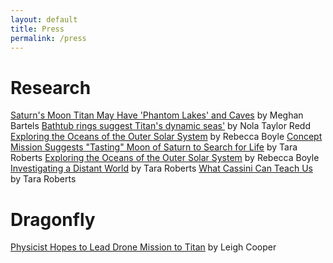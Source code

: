 ```yaml
---
layout: default
title: Press
permalink: /press
---
```

# Research
[Saturn's Moon Titan May Have 'Phantom Lakes' and Caves](https://www.space.com/saturn-moon-titan-phantom-lakes-caves) by Meghan Bartels
[Bathtub rings suggest Titan's dynamic seas'](http://www.astrobio.net/news-exclusive/bathtub-rings-suggest-titans-dynamic-seas/) by Nola Taylor Redd
[Exploring the Oceans of the Outer Solar System](https://www.theatlantic.com/science/archive/2016/03/planet-mission-concepts/475281/) by Rebecca Boyle
[Concept Mission Suggests "Tasting" Moon of Saturn to Search for Life](https://www.uidaho.edu/news/news-articles/news-releases/2016-june/061316-moonresearch) by Tara Roberts
[Exploring the Oceans of the Outer Solar System](https://www.theatlantic.com/science/archive/2016/03/planet-mission-concepts/475281/) by Rebecca Boyle
[Investigating a Distant World](http://www.uidaho.edu/sci/undergrad-research/research-expo/2013/shannon-mackenzie) by Tara Roberts
[What Cassini Can Teach Us](https://www.uidaho.edu/news/here-we-have-idaho-magazine/past-issues/2017-spring/cassini) by Tara Roberts 

# Dragonfly
[Physicist Hopes to Lead Drone Mission to Titan](https://www.uidaho.edu/sci/news/features/2018/dragonfly) by Leigh Cooper

